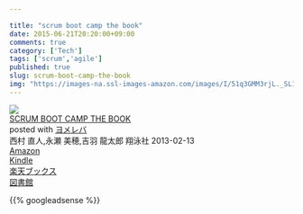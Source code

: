 ```yaml
---

title: "scrum boot camp the book"
date: 2015-06-21T20:20:00+09:00
comments: true
category: ['Tech']
tags: ['scrum','agile']
published: true
slug: scrum-boot-camp-the-book
img: "https://images-na.ssl-images-amazon.com/images/I/51q3GMM3rjL._SL160_.jpg"
---
```


<div class="booklink-box"><div class="booklink-image"><a href="http://www.amazon.co.jp/exec/obidos/asin/4798129712/meganii-22/" target="_blank" ><img src="https://images-na.ssl-images-amazon.com/images/I/51q3GMM3rjL._SL160_.jpg" style="border: none;" /></a></div><div class="booklink-info"><div class="booklink-name"><a href="http://www.amazon.co.jp/exec/obidos/asin/4798129712/meganii-22/" target="_blank" >SCRUM BOOT CAMP THE BOOK</a><div class="booklink-powered-date">posted with <a href="http://yomereba.com" rel="nofollow" target="_blank">ヨメレバ</a></div></div><div class="booklink-detail">西村 直人,永瀬 美穂,吉羽 龍太郎 翔泳社 2013-02-13    </div><div class="booklink-link2"><div class="shoplinkamazon"><a href="http://www.amazon.co.jp/exec/obidos/asin/4798129712/meganii-22/" target="_blank" >Amazon</a></div><div class="shoplinkkindle"><a href="http://www.amazon.co.jp/exec/obidos/ASIN/B00DIM6BMI/meganii-22/" target="_blank" >Kindle</a></div><div class="shoplinkrakuten"><a href="http://hb.afl.rakuten.co.jp/hgc/13e181b2.b5761023.13e181b3.cbc7b217/?pc=http%3A%2F%2Fbooks.rakuten.co.jp%2Frb%2F12206143%2F%3Fscid%3Daf_ich_link_urltxt%26m%3Dhttp%3A%2F%2Fm.rakuten.co.jp%2Fev%2Fbook%2F" target="_blank" >楽天ブックス</a></div>                  	  	  	  <div class="shoplinktoshokan"><a href="http://calil.jp/book/4798129712" target="_blank" >図書館</a></div></div></div><div class="booklink-footer"></div></div>



{{% googleadsense %}}
